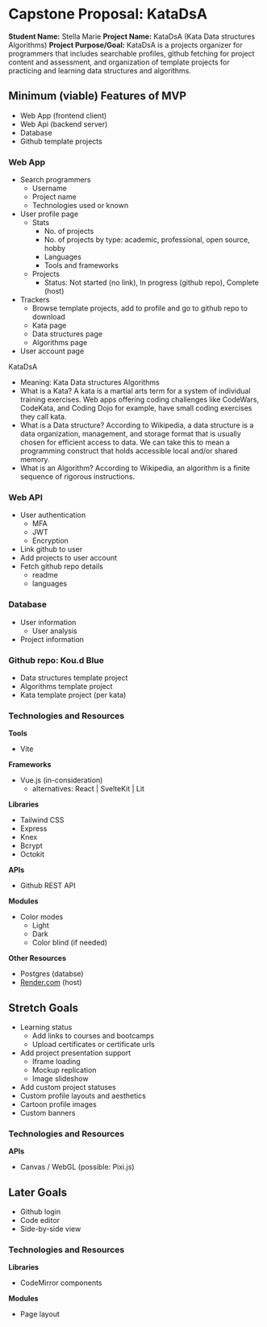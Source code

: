 # Capstone Proposal: KataDsA

**Student Name:** Stella Marie
**Project Name:** KataDsA (Kata Data structures Algorithms)
**Project Purpose/Goal:** KataDsA is a projects organizer for programmers that includes searchable profiles, github fetching for project content and assessment, and organization of template projects for practicing and learning data structures and algorithms.

## Minimum (viable) Features of MVP
- Web App (frontend client)
- Web Api (backend server)
- Database
- Github template projects

### Web App
- Search programmers
    - Username
    - Project name
    - Technologies used or known
- User profile page
    - Stats
        - No. of projects
        - No. of projects by type: academic, professional, open source, hobby
        - Languages
        - Tools and frameworks
    - Projects
        - Status: Not started (no link), In progress (github repo), Complete (host)
- Trackers
    - Browse template projects, add to profile and go to github repo to download
    - Kata page
    - Data structures page
    - Algorithms page
- User account page

KataDsA

- Meaning: Kata Data structures Algorithms
- What is a Kata?
  A kata is a martial arts term for a system of individual training exercises. Web apps offering coding challenges like CodeWars, CodeKata, and Coding Dojo for example, have small coding exercises they call kata.
- What is a Data structure?
  According to Wikipedia, a data structure is a data organization, management, and storage format that is usually chosen for efficient access to data. We can take this to mean a programming construct that holds accessible local and/or shared memory.
- What is an Algorithm?
  According to Wikipedia, an algorithm is a finite sequence of rigorous instructions.

### Web API
- User authentication
    - MFA
    - JWT
    - Encryption
- Link github to user
- Add projects to user account
- Fetch github repo details
    - readme
    - languages

### Database
- User information
    - User analysis
- Project information

### Github repo: Kou.d Blue
- Data structures template project
- Algorithms template project
- Kata template project (per kata)

### Technologies and Resources

**Tools**
- Vite

**Frameworks**
- Vue.js (in-consideration)
  - alternatives: React | SvelteKit | Lit

**Libraries**
- Tailwind CSS
- Express
- Knex
- Bcrypt
- Octokit

**APIs**
- Github REST API

**Modules**
- Color modes
    - Light
    - Dark
    - Color blind (if needed)

**Other Resources**

- Postgres (databse)
- [Render.com](http://render.com/) (host)

## Stretch Goals
- Learning status
    - Add links to courses and bootcamps
    - Upload certificates or certificate urls
- Add project presentation support
    - Iframe loading
    - Mockup replication
    - Image slideshow
- Add custom project statuses
- Custom profile layouts and aesthetics
- Cartoon profile images
- Custom banners

### Technologies and Resources

**APIs**
- Canvas / WebGL (possible: Pixi.js)

## Later Goals
- Github login
- Code editor
- Side-by-side view

### Technologies and Resources

**Libraries**
- CodeMirror components

**Modules**
- Page layout